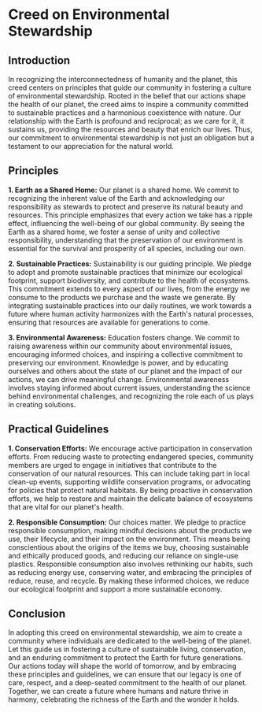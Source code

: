 # Creed on Environmental Stewardship

## Introduction

In recognizing the interconnectedness of humanity and the planet, this creed centers on principles that guide our community in fostering a culture of environmental stewardship. Rooted in the belief that our actions shape the health of our planet, the creed aims to inspire a community committed to sustainable practices and a harmonious coexistence with nature. Our relationship with the Earth is profound and reciprocal; as we care for it, it sustains us, providing the resources and beauty that enrich our lives. Thus, our commitment to environmental stewardship is not just an obligation but a testament to our appreciation for the natural world.

## Principles

**1. Earth as a Shared Home:** Our planet is a shared home. We commit to recognizing the inherent value of the Earth and acknowledging our responsibility as stewards to protect and preserve its natural beauty and resources. This principle emphasizes that every action we take has a ripple effect, influencing the well-being of our global community. By seeing the Earth as a shared home, we foster a sense of unity and collective responsibility, understanding that the preservation of our environment is essential for the survival and prosperity of all species, including our own.

**2. Sustainable Practices:** Sustainability is our guiding principle. We pledge to adopt and promote sustainable practices that minimize our ecological footprint, support biodiversity, and contribute to the health of ecosystems. This commitment extends to every aspect of our lives, from the energy we consume to the products we purchase and the waste we generate. By integrating sustainable practices into our daily routines, we work towards a future where human activity harmonizes with the Earth's natural processes, ensuring that resources are available for generations to come.

**3. Environmental Awareness:** Education fosters change. We commit to raising awareness within our community about environmental issues, encouraging informed choices, and inspiring a collective commitment to preserving our environment. Knowledge is power, and by educating ourselves and others about the state of our planet and the impact of our actions, we can drive meaningful change. Environmental awareness involves staying informed about current issues, understanding the science behind environmental challenges, and recognizing the role each of us plays in creating solutions.

## Practical Guidelines

**1. Conservation Efforts:** We encourage active participation in conservation efforts. From reducing waste to protecting endangered species, community members are urged to engage in initiatives that contribute to the conservation of our natural resources. This can include taking part in local clean-up events, supporting wildlife conservation programs, or advocating for policies that protect natural habitats. By being proactive in conservation efforts, we help to restore and maintain the delicate balance of ecosystems that are vital for our planet's health.

**2. Responsible Consumption:** Our choices matter. We pledge to practice responsible consumption, making mindful decisions about the products we use, their lifecycle, and their impact on the environment. This means being conscientious about the origins of the items we buy, choosing sustainable and ethically produced goods, and reducing our reliance on single-use plastics. Responsible consumption also involves rethinking our habits, such as reducing energy use, conserving water, and embracing the principles of reduce, reuse, and recycle. By making these informed choices, we reduce our ecological footprint and support a more sustainable economy.

## Conclusion

In adopting this creed on environmental stewardship, we aim to create a community where individuals are dedicated to the well-being of the planet. Let this guide us in fostering a culture of sustainable living, conservation, and an enduring commitment to protect the Earth for future generations. Our actions today will shape the world of tomorrow, and by embracing these principles and guidelines, we can ensure that our legacy is one of care, respect, and a deep-seated commitment to the health of our planet. Together, we can create a future where humans and nature thrive in harmony, celebrating the richness of the Earth and the wonder it holds.
